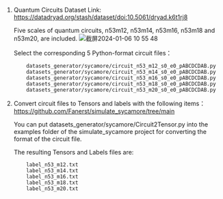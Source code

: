 1. Quantum Circuits Dataset
    Link: https://datadryad.org/stash/dataset/doi:10.5061/dryad.k6t1rj8

    Five scales of quantum circuits, n53m12, n53m14, n53m16, n53m18 and n53m20, are included.
    ![截屏2024-01-06 10 55 48](https://github.com/YangletLiu/RL4QuantumCircuits/assets/75991833/f283e6c0-346a-49ad-b254-851e4595e3f2)

    Select the corresponding 5 Python-format circuit files：
   
           datasets_generator/sycamore/circuit_n53_m12_s0_e0_pABCDCDAB.py
           datasets_generator/sycamore/circuit_n53_m14_s0_e0_pABCDCDAB.py
           datasets_generator/sycamore/circuit_n53_m16_s0_e0_pABCDCDAB.py
           datasets_generator/sycamore/circuit_n53_m18_s0_e0_pABCDCDAB.py
           datasets_generator/sycamore/circuit_n53_m20_s0_e0_pABCDCDAB.py
   
3. Convert circuit files to Tensors and labels with the following items：
https://github.com/Fanerst/simulate_sycamore/tree/main

   You can put datasets_generator/sycamore/Circuit2Tensor.py into the examples folder of the simulate_sycamore project for converting the format of the circuit file.

   The resulting Tensors and Labels files are:

           label_n53_m12.txt
           label_n53_m14.txt
           label_n53_m16.txt
           label_n53_m18.txt
           label_n53_m20.txt
